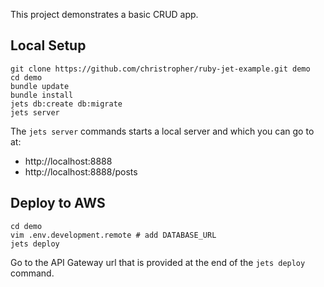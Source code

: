 This project demonstrates a basic CRUD app.

## Local Setup

    git clone https://github.com/christropher/ruby-jet-example.git demo
    cd demo
    bundle update
    bundle install
    jets db:create db:migrate
    jets server

The `jets server` commands starts a local server and which you can go to at:

* http://localhost:8888
* http://localhost:8888/posts

## Deploy to AWS

    cd demo
    vim .env.development.remote # add DATABASE_URL
    jets deploy

Go to the API Gateway url that is provided at the end of the `jets deploy` command.
